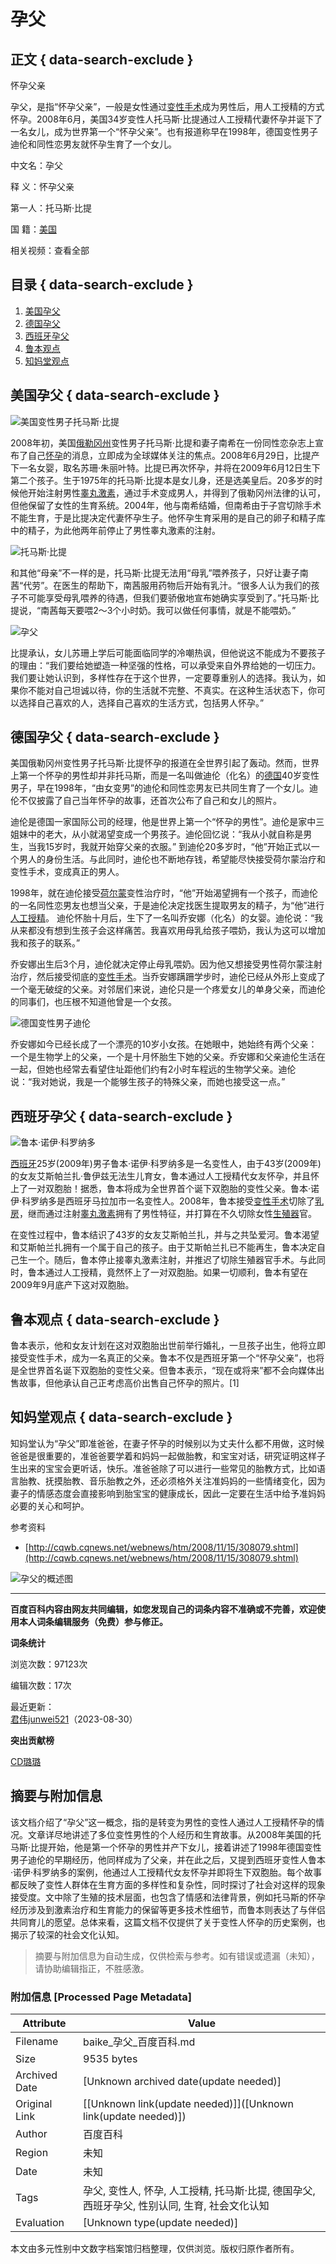 # 孕父

## 正文 { data-search-exclude }


怀孕父亲

孕父，是指“怀孕父亲”，一般是女性通过[变性手术](https://baike.baidu.com/item/%E5%8F%98%E6%80%A7%E6%89%8B%E6%9C%AF/10957798?fromModule=lemma_inlink)成为男性后，用人工授精的方式怀孕。2008年6月，美国34岁变性人托马斯·比提通过人工授精代妻怀孕并诞下了一名女儿，成为世界第一个“怀孕父亲”。也有报道称早在1998年，德国变性男子迪伦和同性恋男友就怀孕生育了一个女儿。

中文名：孕父

释 义：怀孕父亲

第一人：托马斯·比提

国 籍：[美国](https://baike.baidu.com/item/%E7%BE%8E%E5%9B%BD/125486?fromModule=lemma_inlink)

相关视频：查看全部

## 目录 { data-search-exclude }

1. [美国孕父](#1)
2. [德国孕父](#2)
3. [西班牙孕父](#3)
4. [鲁本观点](#4)
5. [知妈堂观点](#5)

## 美国孕父 { data-search-exclude }

![美国变性男子托马斯·比提](https://bkimg.cdn.bcebos.com/pic/0b14ad19235ba87c42a9ad7e?x-bce-process=image/format,f_auto/resize,m_lfit,limit_1,h_330)

2008年初，美国[俄勒冈州](https://baike.baidu.com/item/%E4%BF%84%E5%8B%92%E5%86%88%E5%B7%9E/0?fromModule=lemma_inlink)变性男子托马斯·比提和妻子南希在一份同性恋杂志上宣布了自己[怀孕](https://baike.baidu.com/item/%E6%80%80%E5%AD%95/0?fromModule=lemma_inlink)的消息，立即成为全球媒体关注的焦点。2008年6月29日，比提产下一名女婴，取名苏珊·朱丽叶特。比提已再次怀孕，并将在2009年6月12日生下第二个孩子。生于1975年的托马斯·比提本是女儿身，还是选美皇后。20多岁的时候他开始注射男性[睾丸激素](https://baike.baidu.com/item/%E7%9D%BE%E4%B8%B8%E6%BF%80%E7%B4%A0/0?fromModule=lemma_inlink)，通过手术变成男人，并得到了俄勒冈州法律的认可，但他保留了女性的生育系统。2004年，他与南希结婚，但南希由于子宫切除手术不能生育，于是比提决定代妻怀孕生子。他怀孕生育采用的是自己的卵子和精子库中的精子，为此他两年前停止了男性睾丸激素的注射。

![托马斯·比提](https://bkimg.cdn.bcebos.com/pic/3792cb3991c125ca3b87ce5f?x-bce-process=image/format,f_auto/resize,m_lfit,limit_1,h_730)

和其他“母亲”不一样的是，托马斯·比提无法用“母乳”喂养孩子，只好让妻子南茜“代劳”。在医生的帮助下，南茜服用药物后开始有乳汁。“很多人认为我们的孩子不可能享受母乳喂养的待遇，但我们要骄傲地宣布她确实享受到了。”托马斯·比提说，“南茜每天要喂2～3个小时奶。我可以做任何事情，就是不能喂奶。”

![孕父](https://bkimg.cdn.bcebos.com/pic/71cf3bc79f3df8dc4e22993fcd11728b47102804?x-bce-process=image/format,f_auto/resize,m_lfit,limit_1,h_293)

比提承认，女儿苏珊上学后可能面临同学的冷嘲热讽，但他说这不能成为不要孩子的理由：“我们要给她塑造一种坚强的性格，可以承受来自外界给她的一切压力。我们要让她认识到，多样性存在于这个世界，一定要尊重别人的选择。我认为，如果你不能对自己坦诚以待，你的生活就不完整、不真实。在这种生活状态下，你可以选择自己喜欢的人，选择自己喜欢的生活方式，包括男人怀孕。”

## 德国孕父 { data-search-exclude }

美国俄勒冈州变性男子托马斯·比提怀孕的报道在全世界引起了轰动。然而，世界上第一个怀孕的男性却并非托马斯，而是一名叫做迪伦（化名）的[德国](https://baike.baidu.com/item/%E5%BE%B7%E5%9B%BD/0?fromModule=lemma_inlink)40岁变性男子，早在1998年，“由女变男”的迪伦和同性恋男友已共同生育了一个女儿。迪伦不仅披露了自己当年怀孕的故事，还首次公布了自己和女儿的照片。

迪伦是德国一家国际公司的经理，他是世界上第一个“怀孕的男性”。迪伦是家中三姐妹中的老大，从小就渴望变成一个男孩子。迪伦回忆说：“我从小就自称是男生，当我15岁时，我就开始穿父亲的衣服。” 到迪伦20多岁时，“他”开始正式以一个男人的身份生活。与此同时，迪伦也不断地存钱，希望能尽快接受荷尔蒙治疗和变性手术，变成真正的男人。

1998年，就在迪伦接受[荷尔蒙](https://baike.baidu.com/item/%E8%8D%B7%E5%B0%94%E8%92%99/0?fromModule=lemma_inlink)变性治疗时，“他”开始渴望拥有一个孩子，而迪伦的一名同性恋男友也想当父亲，于是迪伦决定找医生提取男友的精子，为“他”进行[人工授精](https://baike.baidu.com/item/%E4%BA%BA%E5%B7%A5%E6%8E%88%E7%B2%BE/0?fromModule=lemma_inlink)。 迪伦怀胎十月后，生下了一名叫乔安娜（化名）的女婴。迪伦说：“我从来都没有想到生孩子会这样痛苦。我喜欢用母乳给孩子喂奶，我认为这可以增加我和孩子的联系。”

乔安娜出生后3个月，迪伦就决定停止母乳喂奶。因为他又想接受男性荷尔蒙注射治疗，然后接受彻底的[变性手术](https://baike.baidu.com/item/%E5%8F%98%E6%80%A7%E6%89%8B%E6%9C%AF/10957798?fromModule=lemma_inlink)。当乔安娜蹒跚学步时，迪伦已经从外形上变成了一个毫无破绽的父亲。对邻居们来说，迪伦只是一个疼爱女儿的单身父亲，而迪伦的同事们，也压根不知道他曾是一个女孩。

![德国变性男子迪伦](https://bkimg.cdn.bcebos.com/pic/3c6d55fbb2fb43166d22956f64f3512309f7905275d4?x-bce-process=image/format,f_auto/resize,m_lfit,limit_1,h_531)

乔安娜如今已经长成了一个漂亮的10岁小女孩。在她眼中，她始终有两个父亲：一个是生物学上的父亲，一个是十月怀胎生下她的父亲。乔安娜和父亲迪伦生活在一起，但她也经常去看望住址距他们约有2小时车程远的生物学父亲。迪伦说：“我对她说，我是一个能够生孩子的特殊父亲，而她也接受这一点。”

## 西班牙孕父 { data-search-exclude }

![鲁本·诺伊·科罗纳多](https://bkimg.cdn.bcebos.com/pic/95afee1f588332cce1fe0b40?x-bce-process=image/format,f_auto/resize,m_lfit,limit_1,h_613)

[西班牙](https://baike.baidu.com/item/%E8%A5%BF%E7%8F%AD%E7%89%99/0?fromModule=lemma_inlink)25岁(2009年)男子鲁本·诺伊·科罗纳多是一名变性人，由于43岁(2009年)的女友艾斯帕兰扎·鲁伊兹无法生儿育女，鲁本通过人工授精代女友怀孕，并且怀上了一对双胞胎！据悉，鲁本将成为全世界首个诞下双胞胎的变性父亲。鲁本·诺伊·科罗纳多是西班牙马拉加市一名变性人。2008年，鲁本接受[变性手术](https://baike.baidu.com/item/%E5%8F%98%E6%80%A7%E6%89%8B%E6%9C%AF/10957798?fromModule=lemma_inlink)切除了[乳房](https://baike.baidu.com/item/%E4%B9%B3%E6%88%BF/0?fromModule=lemma_inlink)，继而通过注射[睾丸激素](https://baike.baidu.com/item/%E7%9D%BE%E4%B8%B8%E6%BF%80%E7%B4%A0/3142862?fromModule=lemma_inlink)拥有了男性特征，并打算在不久切除女性[生殖器](https://baike.baidu.com/item/%E7%94%9F%E6%AE%96%E5%99%A8/0?fromModule=lemma_inlink)官。

在变性过程中，鲁本结识了43岁的女友艾斯帕兰扎，并与之共坠爱河。鲁本渴望和艾斯帕兰扎拥有一个属于自己的孩子。由于艾斯帕兰扎已不能再生，鲁本决定自己生一个。随后，鲁本停止接睾丸激素注射，并推迟了切除生殖器官手术。与此同时，鲁本通过人工授精，竟然怀上了一对双胞胎。如果一切顺利，鲁本有望在2009年9月底产下这对双胞胎。

## 鲁本观点 { data-search-exclude }

鲁本表示，他和女友计划在这对双胞胎出世前举行婚礼，一旦孩子出生，他将立即接受变性手术，成为一名真正的父亲。鲁本不仅是西班牙第一个“怀孕父亲”，也将是全世界首名诞下双胞胎的变性父亲。但鲁本表示，“现在或将来”都不会向媒体出售故事，但他承认自己正考虑高价出售自己怀孕的照片。[1]

## 知妈堂观点 { data-search-exclude }

知妈堂认为“孕父”即准爸爸，在妻子怀孕的时候别以为丈夫什么都不用做，这时候爸爸是很重要的，准爸爸要学着和妈妈一起做胎教，和宝宝对话，研究证明这样子生出来的宝宝会更听话，快乐。准爸爸除了可以进行一些常见的胎教方式，比如语言胎教、抚摸胎教、音乐胎教之外，还必须格外关注准妈妈的一些情绪变化，因为妻子的情感态度会直接影响到胎宝宝的健康成长，因此一定要在生活中给予准妈妈必要的关心和呵护。

参考资料

- [http://cqwb.cqnews.net/webnews/htm/2008/11/15/308079.shtml](http://cqwb.cqnews.net/webnews/htm/2008/11/15/308079.shtml)

![孕父的概述图](https://bkimg.cdn.bcebos.com/pic/2f9cbdcca330082e00e9280d?x-bce-process=image/format,f_auto/quality,Q_70/resize,m_lfit,limit_1,w_536)

---

**百度百科内容由网友共同编辑，如您发现自己的词条内容不准确或不完善，欢迎使用本人词条编辑服务（免费）参与修正。** 

**词条统计**

浏览次数：97123次

编辑次数：17次

最近更新：  
[君伟junwei521](https://usercenter/userpage?uk=_ojtsmImSQy1Ym4EMaR-uw&from=lemma "查看此用户资料")（2023-08-30）

**突出贡献榜**

[CD璐璐](https://usercenter/userpage?uk=tCWdSTerCrSGON9fsMpO1g&from=lemma "查看此用户资料")
<!-- tcd_original_link https://baike.baidu.com/item/%E5%AD%95%E7%88%B6/3151183 -->


## 摘要与附加信息

<!-- tcd_abstract -->
该文档介绍了“孕父”这一概念，指的是转变为男性的变性人通过人工授精怀孕的情况。文章详尽地讲述了多位变性男性的个人经历和生育故事。从2008年美国的托马斯·比提开始，他是第一个怀孕的男性并产下女儿，接着讲述了1998年德国变性男子迪伦的早期经历，他同样成为了父亲，并在此之后，又提到西班牙变性人鲁本·诺伊·科罗纳多的案例，他通过人工授精代女友怀孕并即将生下双胞胎。每个故事都反映了变性人群体在生育方面的多样性和复杂性，同时探讨了社会对这样的现象接受度。文中除了生殖的技术层面，也包含了情感和法律背景，例如托马斯的怀孕经历涉及到激素治疗和生育能力的保留等更多技术性细节，而鲁本则表达了与伴侣共同育儿的愿望。总体来看，这篇文档不仅提供了关于变性人怀孕的历史案例，也揭示了较深的社会文化认知。
<!-- tcd_abstract_end -->

> 摘要与附加信息为自动生成，仅供检索与参考。如有错误或遗漏（未知），请协助编辑指正，不胜感激。

### 附加信息 [Processed Page Metadata]

| Attribute       | Value                                  |
|-----------------|----------------------------------------|
| Filename        | baike_孕父_百度百科.md                             |
| Size            | 9535 bytes                           |
| Archived Date   | [Unknown archived date(update needed)]                             |
| Original Link   | [[Unknown link(update needed)]]([Unknown link(update needed)])                       |
| Author          | 百度百科                               |
| Region          | 未知                               |
| Date            | 未知                                 |
| Tags            | 孕父, 变性人, 怀孕, 人工授精, 托马斯·比提, 德国孕父, 西班牙孕父, 性别认同, 生育, 社会文化认知                                 |
| Evaluation            | [Unknown type(update needed)]                                 |
<!-- tcd_table_end -->

本文由多元性别中文数字档案馆归档整理，仅供浏览。版权归原作者所有。
